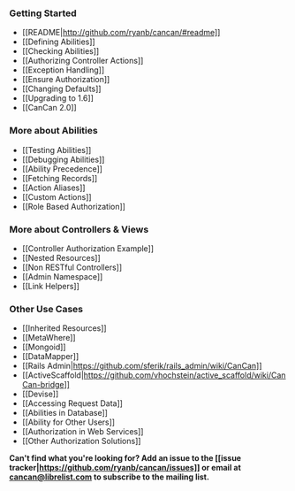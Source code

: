 ### Getting Started

* [[README|http://github.com/ryanb/cancan/#readme]]
* [[Defining Abilities]]
* [[Checking Abilities]]
* [[Authorizing Controller Actions]]
* [[Exception Handling]]
* [[Ensure Authorization]]
* [[Changing Defaults]]
* [[Upgrading to 1.6]]
* [[CanCan 2.0]]


### More about Abilities

* [[Testing Abilities]]
* [[Debugging Abilities]]
* [[Ability Precedence]]
* [[Fetching Records]]
* [[Action Aliases]]
* [[Custom Actions]]
* [[Role Based Authorization]]


### More about Controllers & Views

* [[Controller Authorization Example]]
* [[Nested Resources]]
* [[Non RESTful Controllers]]
* [[Admin Namespace]]
* [[Link Helpers]]


### Other Use Cases

* [[Inherited Resources]]
* [[MetaWhere]]
* [[Mongoid]]
* [[DataMapper]]
* [[Rails Admin|https://github.com/sferik/rails_admin/wiki/CanCan]]
* [[ActiveScaffold|https://github.com/vhochstein/active_scaffold/wiki/CanCan-bridge]]
* [[Devise]]
* [[Accessing Request Data]]
* [[Abilities in Database]]
* [[Ability for Other Users]]
* [[Authorization in Web Services]]
* [[Other Authorization Solutions]]

**Can't find what you're looking for? Add an issue to the [[issue tracker|https://github.com/ryanb/cancan/issues]] or email at cancan@librelist.com to subscribe to the mailing list.**